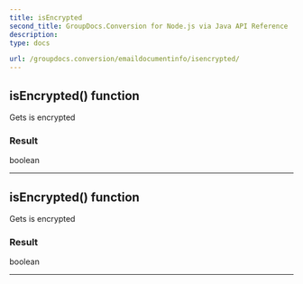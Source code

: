 ```yaml
---
title: isEncrypted
second_title: GroupDocs.Conversion for Node.js via Java API Reference
description: 
type: docs

url: /groupdocs.conversion/emaildocumentinfo/isencrypted/
---
```


## isEncrypted()  function
Gets is encrypted

### Result
boolean


---


## isEncrypted()  function
Gets is encrypted

### Result
boolean


---


